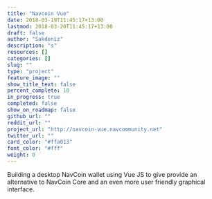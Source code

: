 ```yaml
---
title: "Navcoin Vue"
date: 2018-03-19T11:45:17+13:00
lastmod: 2018-03-20T11:45:17+13:00
draft: false
author: "Sakdeniz"
description: "s"
resources: []
categories: []
slug: ""
type: "project"
feature_image: ""
show_title_text: false
percent_complete: 10
in_progress: true
completed: false
show_on_roadmap: false
github_url: ""
reddit_url: ""
project_url: "http://navcoin-vue.navcommunity.net"
twitter_url: ""
card_color: "#ffa013"
font_color: "#fff"
weight: 0
---
```


Building a desktop NavCoin wallet using Vue JS to give provide an alternative to NavCoin Core and an even more user friendly graphical interface.
<!--more-->